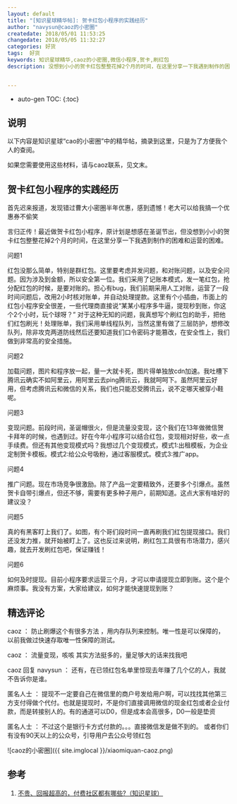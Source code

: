 ```yaml
---
layout: default
title: "[知识星球精华帖]: 贺卡红包小程序的实践经历"
author: "navysun@caoz的小密圈"
createdate: 2018/05/01 11:53:25
changedate: 2018/05/05 11:32:27
categories: 好货
tags:  好货
keywords: 知识星球精华,caoz的小密圈,微信小程序,贺卡,刷红包
description: 没想到小小的贺卡红包整整花掉2个月的时间，在这里分享一下我遇到制作的困难和运营的困难


---
```


* auto-gen TOC:
{:toc}

## 说明

以下内容是知识星球“cao的小密圈”中的精华帖，摘录到这里，只是为了方便我个人的查阅。

如果您需要使用这些材料，请与caoz联系，见文末。

## 贺卡红包小程序的实践经历

首先迟来报道，发现错过曹大小密圈半年优惠，感到遗憾！老大可以给我搞一个优惠券不偷笑

言归正传！最近做贺卡红包小程序，原计划是想感在圣诞节出，但没想到小小的贺卡红包整整花掉2个月的时间，在这里分享一下我遇到制作的困难和运营的困难。

问题1

红包没那么简单，特别是群红包。这里要考虑并发问题，和对账问题，以及安全问题。因为涉及到金额，所以安全第一位。我们采用了记账本模式，发一笔红包，抢分配红包的时候，是要对账的。担心有bug，我们前期采用人工对账，运营了一段时间问题后，改用2小时核对账单，并自动处理提款。这里有个小插曲，市面上的红包小程序安全很差，一些代理商直接说“某某小程序多牛逼，提现秒到账，你这个2个小时，玩个球呀？” 对于这种无知的问题，我真想写个刷红包的助手，把他们红包刷光！处理账单，我们采用单线程队列，当然这里有做了三层防护，想修改队列，除非攻克两道防线然后还要知道我们口令密码才能篡改，在安全性上，我们做到非常高的安全措施。

问题2  

加载问题，图片和程序放一起，量一大就卡死，图片得单独放cdn加速。我吐槽下腾讯云确实不如阿里云，用阿里云去ping腾讯云，我就呵呵下。虽然阿里云好用，但考虑腾讯云和微信的关系，我们也只能忍受腾讯云，说不定哪天被穿小鞋呢。

问题3  

变现问题。前段时间，圣诞帽很火，但是流量没变现，这个我们在13年做微信贺卡拜年的时候，也遇到过。好在今年小程序可以结合红包，变现相对好些，收一点手续费。但还有其他变现模式吗？我想过几个变现模式，模式1:出租模板，为企业定制贺卡模板。模式2:给公众号吸粉，通过客服模式。模式3:推广app。

问题4  

推广问题。现在市场竞争很激励。除了产品一定要精致外，还要多个引爆点。虽然贺卡自带引爆点，但还不够，需要有更多种子用户，前期知道。这点大家有啥好的建议没？

问题5   

真的有黑客盯上我们了。如图，有个哥们段时间一直再刷我们红包提现接口。我们还没发力推，就开始被盯上了。这也反过来说明，刷红包工具很有市场潜力，感兴趣，就去开发刷红包吧，保证赚钱！

问题6  

如何及时提现。目前小程序要求运营三个月，才可以申请提现立即到账。这个是个麻烦事。我没有方案，大家给建议，如何才能快速提现到账？

## 精选评论

caoz ：  防止刷爆这个有很多方法 ，用内存队列来控制。唯一性是可以保障的，以前我做过快速存取唯一性保障的测试。

caoz ：  流量变现，咳咳 其实方法挺多的，量足够大的话来找我吧

caoz 回复 navysun ：  还有，在已领红包名单里惊现去年赚了几个亿的人，我就不告诉你是谁。

匿名人士 ：  提现不一定要自己在微信里的商户号发给用户啊，可以找找其他第三方支付得做个代付。也就是提现时，不是你们直接调用微信的现金红包或者企业付款，而是转接别人的。有的通道可以D0，但是成本会高很多，D0一般是垫资

匿名人士 ：  不过这个是银行卡方式付款的。。。直接微信发是做不到的。
或者你们有没有90天以上的公众号，引导用户去公众号领红包

![caoz的小密圈]({{ site.imglocal }}/xiaomiquan-caoz.png) 

## 参考

1. [不贵、回报超高的，付费社区都有哪些?（知识星球）][1]

[1]: http://www.lijiaocn.com/%E5%A5%BD%E8%B4%A7/2018/04/25/fu-fei-she-que.html "不贵、回报超高的，付费社区都有哪些?（知识星球）" 
